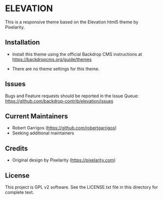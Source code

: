 ELEVATION
=========

This is a responsive theme based on the Elevation html5 theme by Pixelarity.


Installation
------------

- Install this theme using the official Backdrop CMS instructions at
  https://backdropcms.org/guide/themes

- There are no theme settings for this theme.

Issues
------

Bugs and Feature requests should be reported in the Issue Queue:
https://github.com/backdrop-contrib/elevation/issues

Current Maintainers
-------------------

- Robert Garrigos (https://github.com/robertgarrigos)
- Seeking additional maintainers

Credits
-------

- Original design by Pixelarity (https://pixelarity.com)

License
-------

This project is GPL v2 software. See the LICENSE.txt file in this directory for
complete text.

